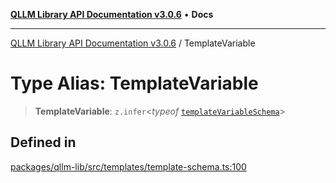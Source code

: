 [**QLLM Library API Documentation v3.0.6**](../README.md) • **Docs**

---

[QLLM Library API Documentation v3.0.6](../globals.md) / TemplateVariable

# Type Alias: TemplateVariable

> **TemplateVariable**: `z.infer`\<_typeof_ [`templateVariableSchema`](../variables/templateVariableSchema.md)\>

## Defined in

[packages/qllm-lib/src/templates/template-schema.ts:100](https://github.com/quantalogic/qllm/blob/b15a3aa4af263bce36ea091a0f29bf1255b95497/packages/qllm-lib/src/templates/template-schema.ts#L100)
